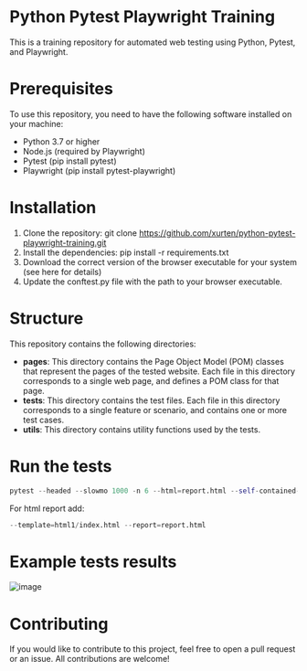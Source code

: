 # Python Pytest Playwright Training
This is a training repository for automated web testing using Python, Pytest, and Playwright.

# Prerequisites
To use this repository, you need to have the following software installed on your machine:

- Python 3.7 or higher
- Node.js (required by Playwright)
- Pytest (pip install pytest)
- Playwright (pip install pytest-playwright)

# Installation
1. Clone the repository: git clone https://github.com/xurten/python-pytest-playwright-training.git
2. Install the dependencies: pip install -r requirements.txt
3. Download the correct version of the browser executable for your system (see here for details)
4. Update the conftest.py file with the path to your browser executable.

# Structure
This repository contains the following directories:

- **pages**: This directory contains the Page Object Model (POM) classes that represent the pages of the tested website. Each file in this directory corresponds to a single web page, and defines a POM class for that page.
- **tests**: This directory contains the test files. Each file in this directory corresponds to a single feature or scenario, and contains one or more test cases.
- **utils**: This directory contains utility functions used by the tests.


# Run the tests
```python
pytest --headed --slowmo 1000 -n 6 --html=report.html --self-contained-html --capture=tee-sys -m regression
```
For html report add:
```python
--template=html1/index.html --report=report.html
```

# Example tests results
![image](https://user-images.githubusercontent.com/7273568/224503717-e861b105-7b73-4a5e-bae7-b3f43c22d72d.png)

# Contributing
If you would like to contribute to this project, feel free to open a pull request or an issue. All contributions are welcome!
